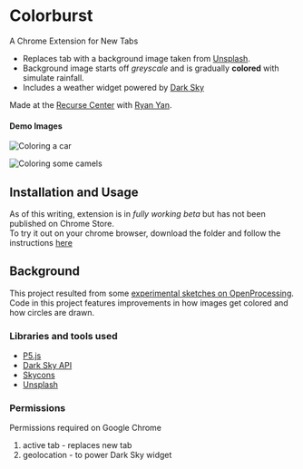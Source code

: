 # Colorburst
A Chrome Extension for New Tabs
- Replaces tab with a background image taken from [Unsplash](www.unsplash.com).  
- Background image starts off _greyscale_ and is gradually __colored__ with simulate rainfall.  
- Includes a weather widget powered by [Dark Sky](www.darksky.net) 

Made at the [Recurse Center](www.recurse.com) with [Ryan Yan](https://github.com/apsicle).

#### Demo Images
![Coloring a car](/demo-images/colorburst-car.gif?raw=true)

![Coloring some camels](/demo-images/colorburst-camel.gif?raw=true)

## Installation and Usage
As of this writing, extension is in _fully working beta_ but has not been published on Chrome Store.  
To try it out on your chrome browser, download the folder and follow the instructions [here](https://developer.chrome.com/extensions/getstarted#unpacked)

## Background 
This project resulted from some [experimental sketches on OpenProcessing](https://www.openprocessing.org/sketch/397165).  
Code in this project features improvements in how images get colored and how circles are drawn.

### Libraries and tools used
- [P5.js](http://p5js.org/)
- [Dark Sky API](https://darksky.net/dev/)
- [Skycons](https://darkskyapp.github.io/skycons/)
- [Unsplash](https://source.unsplash.com/)

### Permissions
Permissions required on Google Chrome
1. active tab - replaces new tab
2. geolocation - to power Dark Sky widget

